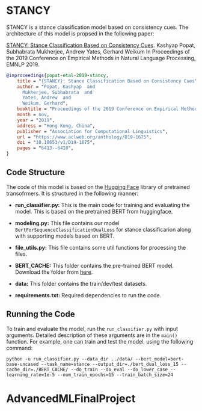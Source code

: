 # STANCY

STANCY is a stance classification model based on consistency cues. The architecture of this model is propsed in the following paper:

[STANCY: Stance Classification Based on Consistency Cues](https://arxiv.org/abs/1910.06048). Kashyap Popat, Subhabrata Mukherjee, Andrew Yates, Gerhard Weikum
In Proceedings of the 2019 Conference on Empirical Methods in Natural Language Processing, EMNLP 2019. 

```bibtex
@inproceedings{popat-etal-2019-stancy,
    title = "{STANCY}: Stance Classification Based on Consistency Cues",
    author = "Popat, Kashyap  and
      Mukherjee, Subhabrata  and
      Yates, Andrew  and
      Weikum, Gerhard",
    booktitle = "Proceedings of the 2019 Conference on Empirical Methods in Natural Language Processing and the 9th International Joint Conference on Natural Language Processing (EMNLP-IJCNLP)",
    month = nov,
    year = "2019",
    address = "Hong Kong, China",
    publisher = "Association for Computational Linguistics",
    url = "https://www.aclweb.org/anthology/D19-1675",
    doi = "10.18653/v1/D19-1675",
    pages = "6413--6418",
}
```
## Code Structure
The code of this model is based on the [Hugging Face](https://github.com/huggingface) library of pretrained transofrmers. It is structured in the following manner:

*  **run_classifier.py:**
This is the main code for training and evaluating the model. This is based on the pretrained BERT from huggingface.

* **modeling.py:**
This file contains our model ```BertForSequenceClassificationDualLoss``` for stance classificarion along with supporting models based on BERT.

* **file_utils.py:**
This file contains some util functions for processing the files.

* **BERT_CACHE:**
This folder contains the pre-trained BERT model. Download the folder from [here](https://www.dropbox.com/s/u2yz5vja4ed1v7d/BERT_CACHE.zip?dl=0).

* **data:**
This folder contains the train/dev/test datasets.

* **requirements.txt:**
Required dependencies to run the code. 


## Running the Code

To train and evaluate the model, run the ```run_classifier.py``` with input arguments. Detailed description of these arguments are in the ```main()``` function. For example, one can train and test the model, using the following command:

```console
python -u run_classifier.py --data_dir ../data/ --bert_model=bert-base-uncased --task_name=stance --output_dir=./bert_dual_loss_15 --cache_dir=./BERT_CACHE/ --do_train --do_eval --do_lower_case --learning_rate=1e-5 --num_train_epochs=15 --train_batch_size=24
```

# AdvancedMLFinalProject
